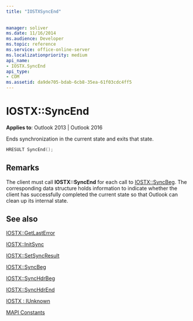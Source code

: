 ```yaml
---
title: "IOSTXSyncEnd"
 
 
manager: soliver
ms.date: 11/16/2014
ms.audience: Developer
ms.topic: reference
ms.service: office-online-server
ms.localizationpriority: medium
api_name:
- IOSTX.SyncEnd
api_type:
- COM
ms.assetid: da9de705-bdab-6cb8-35ea-61f03cdc4ff5
---
```


# IOSTX::SyncEnd

  
  
**Applies to**: Outlook 2013 | Outlook 2016 
  
Ends synchronization in the current state and exits that state.
  
```cpp
HRESULT SyncEnd();
```

## Remarks

The client must call **IOSTX::SyncEnd** for each call to [IOSTX::SyncBeg](iostx-syncbeg.md). The corresponding data structure holds information to indicate whether the client has successfully completed the current state so that Outlook can clean up its internal state.
  
## See also



[IOSTX::GetLastError](iostx-getlasterror.md)
  
[IOSTX::InitSync](iostx-initsync.md)
  
[IOSTX::SetSyncResult](iostx-setsyncresult.md)
  
[IOSTX::SyncBeg](iostx-syncbeg.md)
  
[IOSTX::SyncHdrBeg](iostx-synchdrbeg.md)
  
[IOSTX::SyncHdrEnd](iostx-synchdrend.md)
  
[IOSTX : IUnknown](iostxiunknown.md)


[MAPI Constants](mapi-constants.md)

